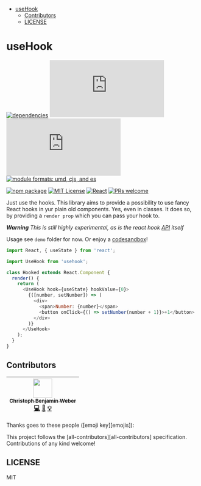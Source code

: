 <!-- START doctoc generated TOC please keep comment here to allow auto update -->
<!-- DON'T EDIT THIS SECTION, INSTEAD RE-RUN doctoc TO UPDATE -->

- [useHook](#usehook)
  - [Contributors](#contributors)
  - [LICENSE](#license)

<!-- END doctoc generated TOC please keep comment here to allow auto update -->

# useHook

[![dependencies][dep-badge]][dep]
[![size (gzip][gzip-badge]][gzip]
[![size][size-badge]][size]
[![module formats: umd, cjs, and es][module-badge]][module]

[![npm package][npm-badge]][npm]
[![MIT License][license-badge]][license]
[![React][react-badge]][react]
[![PRs welcome][pr-badge]][pr]

Just use the hooks. This library aims to provide a possibility to use fancy React hooks in yur plain old components. Yes, even in classes. It does so, by providing a `render prop` which you can pass your hook to.

_**Warning** This is still highly experimental, as is the react hook [API](https://reactjs.org/hooks) itself_

Usage see `demo` folder for now. Or enjoy a [codesandbox](https://codesandbox.io/s/7ml3653606)!

```javascript
import React, { useState } from 'react';

import UseHook from 'usehook';

class Hooked extends React.Component {
  render() {
    return (
      <UseHook hook={useState} hookValue={0}>
        {([number, setNumber]) => (
          <div>
            <span>Number: {number}</span>
            <button onClick={() => setNumber(number + 1)}>+1</button>
          </div>
        )}
      </UseHook>
    );
  }
}
```

## Contributors

<!-- ALL-CONTRIBUTORS-LIST:START - Do not remove or modify this section -->
<!-- prettier-ignore -->
| [<img src="https://avatars2.githubusercontent.com/u/8836059?v=4" width="50px;"/><br /><sub><b>Christoph Benjamin Weber</b></sub>](https://wetainment.com)<br />[💻](https://github.com/kriswep/usehook/commits?author=kriswep "Code") [📖](https://github.com/kriswep/usehook/commits?author=kriswep "Documentation") [💡](#example-kriswep "Examples") |
| :---: |

<!-- ALL-CONTRIBUTORS-LIST:END -->

Thanks goes to these people ([emoji key][emojis]):

<!-- ALL-CONTRIBUTORS-LIST:START - Do not remove or modify this section -->
<!-- prettier-ignore -->
<!-- ALL-CONTRIBUTORS-LIST:END -->

This project follows the [all-contributors][all-contributors] specification.
Contributions of any kind welcome!

## LICENSE

MIT

[dep-badge]: https://david-dm.org/kriswep/useHook.svg
[dep]: https://david-dm.org/kriswep/useHook
[gzip-badge]: http://img.badgesize.io/https://unpkg.com/usehook/lib/index.js?compression=gzip&label=gzip%20size&style=flat-square
[gzip]: https://unpkg.com/usehook/lib/index.js
[size-badge]: http://img.badgesize.io/https://unpkg.com/usehook/lib/index.js?label=size&style=flat-square
[size]: https://unpkg.com/usehook/lib/index.js
[module-badge]: https://img.shields.io/badge/module%20formats-umd%2C%20cjs%2C%20es-brightgreen.svg?style=flat-square
[module]: https://unpkg.com/usehook/
[npm-badge]: https://img.shields.io/npm/v/usehook.png?style=flat-square
[npm]: https://www.npmjs.com/package/usehook
[license-badge]: https://img.shields.io/npm/l/usehook.svg?style=flat-square
[license]: https://github.com/kriswep/usehook/blob/master/LICENSE
[react-badge]: https://img.shields.io/badge/%E2%9A%9B%EF%B8%8F-react-00d8ff.svg?style=flat-square
[react]: https://reactjs.org/
[pr-badge]: https://img.shields.io/badge/PRs-welcome-brightgreen.svg?style=flat-square
[pr]: http://makeapullrequest.com
